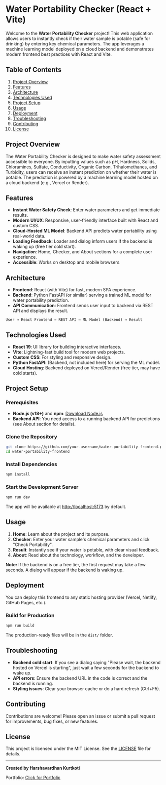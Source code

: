 # Water Portability Checker (React + Vite)

Welcome to the **Water Portability Checker** project! This web application allows users to instantly check if their water sample is potable (safe for drinking) by entering key chemical parameters. The app leverages a machine learning model deployed on a cloud backend and demonstrates modern frontend best practices with React and Vite.

## Table of Contents

1. [Project Overview](#project-overview)
2. [Features](#features)
3. [Architecture](#architecture)
4. [Technologies Used](#technologies-used)
5. [Project Setup](#project-setup)
6. [Usage](#usage)
7. [Deployment](#deployment)
8. [Troubleshooting](#troubleshooting)
9. [Contributing](#contributing)
10. [License](#license)

## Project Overview

The Water Portability Checker is designed to make water safety assessment accessible to everyone. By inputting values such as pH, Hardness, Solids, Chloramines, Sulfate, Conductivity, Organic Carbon, Trihalomethanes, and Turbidity, users can receive an instant prediction on whether their water is potable. The prediction is powered by a machine learning model hosted on a cloud backend (e.g., Vercel or Render).

## Features

- **Instant Water Safety Check**: Enter water parameters and get immediate results.
- **Modern UI/UX**: Responsive, user-friendly interface built with React and custom CSS.
- **Cloud-Hosted ML Model**: Backend API predicts water portability using real-world data.
- **Loading Feedback**: Loader and dialog inform users if the backend is waking up (free tier cold start).
- **Navigation**: Home, Checker, and About sections for a complete user experience.
- **Accessible**: Works on desktop and mobile browsers.

## Architecture

- **Frontend**: React (with Vite) for fast, modern SPA experience.
- **Backend**: Python FastAPI (or similar) serving a trained ML model for water portability prediction.
- **API Communication**: Frontend sends user input to backend via REST API and displays the result.

```
User → React Frontend → REST API → ML Model (Backend) → Result
```

## Technologies Used

- **React 19**: UI library for building interactive interfaces.
- **Vite**: Lightning-fast build tool for modern web projects.
- **Custom CSS**: For styling and responsive design.
- **Python FastAPI**: (Backend, not included here) for serving the ML model.
- **Cloud Hosting**: Backend deployed on Vercel/Render (free tier, may have cold starts).

## Project Setup

### Prerequisites

- **Node.js (v18+)** and **npm**: [Download Node.js](https://nodejs.org/)
- **Backend API**: You need access to a running backend API for predictions (see About section for details).

### Clone the Repository

```bash
git clone https://github.com/your-username/water-portability-frontend.git
cd water-portability-frontend
```

### Install Dependencies

```bash
npm install
```

### Start the Development Server

```bash
npm run dev
```

The app will be available at [http://localhost:5173](http://localhost:5173) by default.

## Usage

1. **Home**: Learn about the project and its purpose.
2. **Checker**: Enter your water sample's chemical parameters and click "Check Portability".
3. **Result**: Instantly see if your water is potable, with clear visual feedback.
4. **About**: Read about the technology, workflow, and the developer.

**Note:** If the backend is on a free tier, the first request may take a few seconds. A dialog will appear if the backend is waking up.

## Deployment

You can deploy this frontend to any static hosting provider (Vercel, Netlify, GitHub Pages, etc.).

### Build for Production

```bash
npm run build
```

The production-ready files will be in the `dist/` folder.

## Troubleshooting

- **Backend cold start**: If you see a dialog saying "Please wait, the backend hosted on Vercel is starting", just wait a few seconds for the backend to wake up.
- **API errors**: Ensure the backend URL in the code is correct and the backend is running.
- **Styling issues**: Clear your browser cache or do a hard refresh (Ctrl+F5).

## Contributing

Contributions are welcome! Please open an issue or submit a pull request for improvements, bug fixes, or new features.

## License

This project is licensed under the MIT License. See the [LICENSE](LICENSE) file for details.

---

**Created by Harshavardhan Kurtkoti**

Portfolio: [Click for Portfolio](https://portflio-website-azure.vercel.app/)
